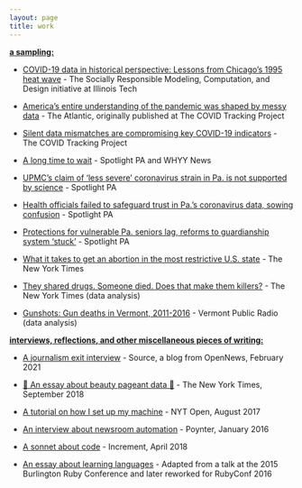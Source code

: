 ```yaml
---
layout: page
title: work
---
```

<u>**a sampling:**</u>

- [COVID-19 data in historical perspective: Lessons from Chicago’s 1995 heat wave](https://soremo.library.iit.edu/index.php/Soremo/article/view/212) - The Socially Responsible Modeling, Computation, and Design initiative at Illinois Tech

- [America’s entire understanding of the pandemic was shaped by messy data](https://www.theatlantic.com/science/archive/2021/05/pandemic-data-america-messy/618987/) - The Atlantic, originally published at The COVID Tracking Project

- [Silent data mismatches are compromising key COVID-19 indicators](https://covidtracking.com/analysis-updates/silent-data-mismatches-are-compromising-key-covid-19-indicators) - The COVID Tracking Project

- [A long time to wait](https://www.spotlightpa.org/news/2020/09/pa-coronavirus-deaths-reporting-edrs/) - Spotlight PA and WHYY News

- [UPMC’s claim of ‘less severe’ coronavirus strain in Pa. is not supported by science](https://www.spotlightpa.org/news/2020/07/coronavirus-less-severe-strain-pennsylvania-upmc-claim/) - Spotlight PA

- [Health officials failed to safeguard trust in Pa.’s coronavirus data, sowing confusion](https://www.spotlightpa.org/news/2020/06/pennsylvania-coronavirus-data-death-cases-confusion/) - Spotlight PA

- [Protections for vulnerable Pa. seniors lag, reforms to guardianship system ‘stuck’](https://www.spotlightpa.org/news/2020/03/pennsylvania-supreme-court-guardianship-seniors/) - Spotlight PA

- [What it takes to get an abortion in the most restrictive U.S. state](https://www.nytimes.com/interactive/2018/07/20/us/mississippi-abortion-restrictions.html) - The New York Times

- [They shared drugs. Someone died. Does that make them killers?](https://www.nytimes.com/2018/05/25/us/drug-overdose-prosecution-crime.html) - The New York Times (data analysis)

- [Gunshots: Gun deaths in Vermont, 2011-2016](https://projects.vpr.org/gunshots-vermont-gun-data/) - Vermont Public Radio (data analysis)



<u>**interviews, reflections, and other miscellaneous pieces of writing:**</u>

- [A journalism exit interview](https://source.opennews.org/articles/exit-interviews-sara-simon/) - Source, a blog from OpenNews, February 2021

- [👑 An essay about beauty pageant data 👑](https://www.nytimes.com/2018/09/12/insider/miss-america-data-software.html) - The New York Times, September 2018

- [A tutorial on how I set up my machine](https://open.nytimes.com/set-up-your-mac-like-an-interactive-news-developer-bb8d2c4097e5) - NYT Open, August 2017

- [An interview about newsroom automation](https://www.poynter.org/tech-tools/2016/you-can-steal-sara-simons-sewage-bot-and-everything-else-she-makes/) - Poynter, January 2016

- [A sonnet about code](https://increment.com/programming-languages/code-poetry/) - Increment, April 2018

- [An essay about learning languages](https://medium.com/@sarambsimon/learning-fluency-672988a7ae52) - Adapted from a talk at the 2015 Burlington Ruby Conference and later reworked for RubyConf 2016
